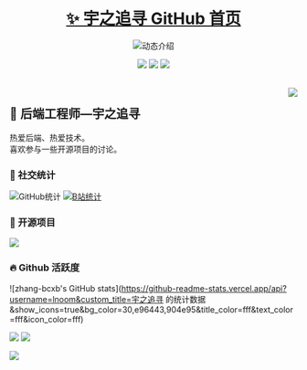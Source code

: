 <p align="center">
  <h1 align="center"><a href="https://github.com/zhang-bcxb">✨ 宇之追寻 GitHub 首页</a></h1>
</p>

<p align="center">
  <img src="https://readme-typing-svg.demolab.com/?lines=大家好，我是宇之追寻;欢迎来到我的 GitHub!&font=Fira%20Code&center=true&width=380&height=50&duration=4000&pause=1000" alt="动态介绍">
</p>

<p align="center">
  <img src="https://img.shields.io/static/v1?label=Program&message=Vue&color=blue"/>
  <img src="https://img.shields.io/static/v1?label=Language&message=JavaScript&color=yellow"/>
  <a href="https://space.bilibili.com/474536635"><img src="https://img.shields.io/static/v1?label=Video&message=Bilibili&color=pink"/></a>
</p>
<br>

<img align="right" src="https://moe-counter.glitch.me/get/@:lnoom?theme=rule34">

## 🧸 后端工程师—宇之追寻

热爱后端、热爱技术。<br>喜欢参与一些开源项目的讨论。
<br>

### 💞 社交统计

![GitHub统计](https://stats.justsong.cn/api/github?username=lnoom&theme=dark&lang=zh-CN)
[![B站统计](https://stats.justsong.cn/api/bilibili/?id=474536635&theme=dark&lang=zh-CN)](https://space.bilibili.com/474536635)
<br>

### 🍭 开源项目

[![](https://github-readme-stats.vercel.app/api/pin/?username=lnoom&repo=stare&show_icons=true&bg_color=30,e96443,904e95&title_color=fff&text_color=fff&icon_color=fff)](https://github.com/lnoom/stare)
<br>

### 🔥 Github 活跃度

![zhang-bcxb's GitHub stats](https://github-readme-stats.vercel.app/api?username=lnoom&custom_title=宇之追寻
的统计数据&show_icons=true&bg_color=30,e96443,904e95&title_color=fff&text_color=fff&icon_color=fff)

![](https://github-readme-stats.vercel.app/api/top-langs/?username=lnoom&langs_count=6&custom_title=技术百分比&show_icons=true&bg_color=30,e96443,904e95&title_color=fff&text_color=fff&icon_color=fff)
![](https://github-readme-stats.vercel.app/api/top-langs/?username=lnoom&layout=compact&langs_count=6&custom_title=技术占比&show_icons=true&bg_color=30,e96443,904e95&title_color=fff&text_color=fff&icon_color=fff)

![](https://github-readme-activity-graph.vercel.app/graph?username=lnoom&theme=dracula&custom_title=编程细胞的心电图&radius=10)
<br>
  
</details>
